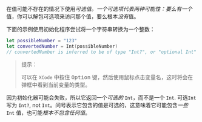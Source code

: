 在值可能不存在的情况下使用*可选值。*一个可选项代表两种可能性：要么有*一个*值，你可以解包可选项来访问那个值，要么根本*没有*值。

下面的示例使用初始化程序尝试将一个字符串转换为一个整数：

```swift
let possibleNumber = "123"
let convertedNumber = Int(possibleNumber)
// convertedNumber is inferred to be of type "Int?", or "optional Int"
```

>   提示：
>
>   可以在 `XCode` 中按住 <kbd>Option</kbd> 键，然后使用鼠标点击变量名，这时将会在弹框中看到当前变量的类型。

因为初始化器可能会失败，所以它返回一个*可选的*  `Int`，而不是一个 `Int`. 可选`Int` 写为 `Int?`, not `Int`。问号表示它包含的值是可选的，这意味着它可能包含*一些*  `Int` 值，也可能*根本不包含任何值*。